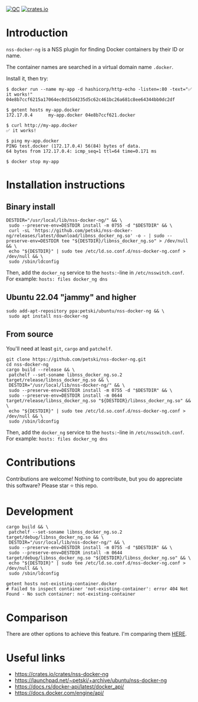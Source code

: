 [![QC](https://github.com/petski/nss-docker-ng/actions/workflows/qc.yml/badge.svg)](https://github.com/petski/nss-docker-ng/actions/workflows/qc.yml)
[![crates.io](https://img.shields.io/crates/v/nss-docker-ng.svg)](https://crates.io/crates/nss-docker-ng)

# Introduction

`nss-docker-ng` is a NSS plugin for finding Docker containers by their ID or name.

The container names are searched in a virtual domain name `.docker`.

Install it, then try:

```
$ docker run --name my-app -d hashicorp/http-echo -listen=:80 -text="✅ it works!"
04e8b7ccf6215a17064ec0d15d4235d5c62c461bc26a681c8ee64344bb0dc2df

$ getent hosts my-app.docker
172.17.0.4      my-app.docker 04e8b7ccf621.docker

$ curl http://my-app.docker
✅ it works!

$ ping my-app.docker
PING test.docker (172.17.0.4) 56(84) bytes of data.
64 bytes from 172.17.0.4: icmp_seq=1 ttl=64 time=0.171 ms

$ docker stop my-app
```

# Installation instructions

## Binary install

```
DESTDIR="/usr/local/lib/nss-docker-ng/" && \
 sudo --preserve-env=DESTDIR install -m 0755 -d "$DESTDIR" && \
 curl -sL 'https://github.com/petski/nss-docker-ng/releases/latest/download/libnss_docker_ng.so' -o - | sudo --preserve-env=DESTDIR tee "${DESTDIR}/libnss_docker_ng.so" > /dev/null && \
 echo "${DESTDIR}" | sudo tee /etc/ld.so.conf.d/nss-docker-ng.conf > /dev/null && \
 sudo /sbin/ldconfig
```

Then, add the `docker_ng` service to the `hosts:`-line in `/etc/nsswitch.conf`. For example: `hosts: files docker_ng dns`

## Ubuntu 22.04 "jammy" and higher

```
sudo add-apt-repository ppa:petski/ubuntu/nss-docker-ng && \
 sudo apt install nss-docker-ng
```

## From source

You'll need at least `git`, `cargo` and `patchelf`.

```
git clone https://github.com/petski/nss-docker-ng.git
cd nss-docker-ng
cargo build --release && \
 patchelf --set-soname libnss_docker_ng.so.2 target/release/libnss_docker_ng.so && \
 DESTDIR="/usr/local/lib/nss-docker-ng/" && \
 sudo --preserve-env=DESTDIR install -m 0755 -d "$DESTDIR" && \
 sudo --preserve-env=DESTDIR install -m 0644 target/release/libnss_docker_ng.so "${DESTDIR}/libnss_docker_ng.so" && \
 echo "${DESTDIR}" | sudo tee /etc/ld.so.conf.d/nss-docker-ng.conf > /dev/null && \
 sudo /sbin/ldconfig
```

Then, add the `docker_ng` service to the `hosts:`-line in `/etc/nsswitch.conf`. For example: `hosts: files docker_ng dns`

# Contributions

Contributions are welcome! Nothing to contribute, but you do appreciate this software? Please star :star: this repo.

# Development

```
cargo build && \
 patchelf --set-soname libnss_docker_ng.so.2 target/debug/libnss_docker_ng.so && \
 DESTDIR="/usr/local/lib/nss-docker-ng/" && \
 sudo --preserve-env=DESTDIR install -m 0755 -d "$DESTDIR" && \
 sudo --preserve-env=DESTDIR install -m 0644 target/debug/libnss_docker_ng.so "${DESTDIR}/libnss_docker_ng.so" && \
 echo "${DESTDIR}" | sudo tee /etc/ld.so.conf.d/nss-docker-ng.conf > /dev/null && \
 sudo /sbin/ldconfig

getent hosts not-existing-container.docker
# Failed to inspect container 'not-existing-container': error 404 Not Found - No such container: not-existing-container
```

# Comparison

There are other options to achieve this feature. I'm comparing them [HERE](COMPARISON.md).

# Useful links

* https://crates.io/crates/nss-docker-ng
* https://launchpad.net/~petski/+archive/ubuntu/nss-docker-ng
* https://docs.rs/docker-api/latest/docker_api/
* https://docs.docker.com/engine/api/
